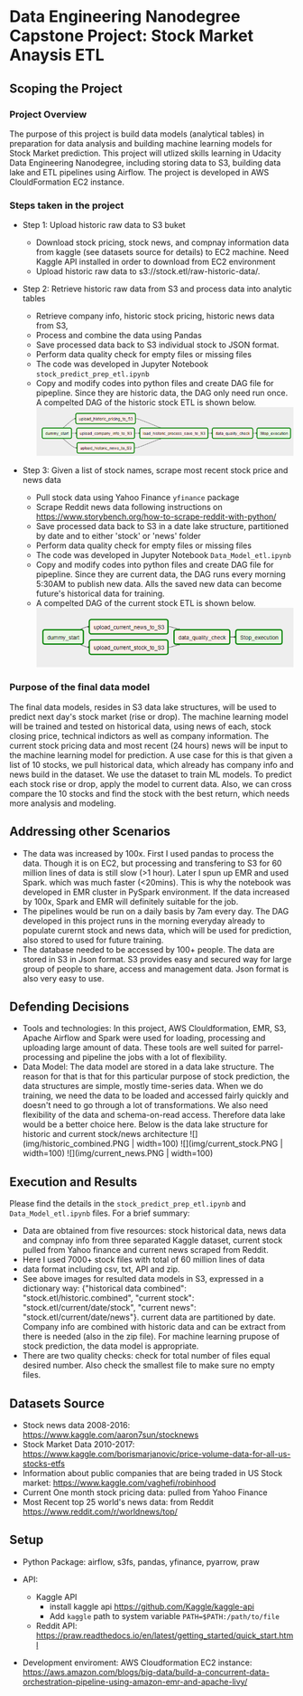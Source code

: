 # Data Engineering Nanodegree Capstone Project: Stock Market Anaysis ETL
## Scoping the Project
### Project Overview
The purpose of this project is build data models (analytical tables) in preparation for data analysis and building machine learning models for Stock Market prediction. This project will utlized skills learning in Udacity Data Engineering Nanodegree, including storing data to S3, building data lake and ETL pipelines using Airflow. The project is developed in AWS ClouldFormation EC2 instance. 

### Steps taken in the project
* Step 1: Upload historic raw data to S3 buket
    * Download stock pricing, stock news, and compnay information data from kaggle (see datasets source for details) to EC2 machine. Need Kaggle API installed in order to download from EC2 environment
   * Upload historic raw data to s3://stock.etl/raw-historic-data/.

* Step 2: Retrieve historic raw data from S3 and process data into analytic tables 
     * Retrieve company info, historic stock pricing, historic news data from S3, 
     * Process and combine the data using Pandas
     * Save processed data back to S3 individual stock to JSON format. 
     * Perform data quality check for empty files or missing files
     * The code was developed in Jupyter Notebook `stock_predict_prep_etl.ipynb`
     * Copy and modify codes into python files and create DAG file for pipepline. Since they are historic data, the DAG only need run once. A compelted DAG of the historic stock ETL is shown below. 
     ![](img/stock_historic_etl_dag.PNG)
 
 * Step 3: Given a list of stock names, scrape most recent stock price and news data
    * Pull stock data using Yahoo Finance `yfinance` package
    * Scrape Reddit news data following instructions on https://www.storybench.org/how-to-scrape-reddit-with-python/
    * Save processed data back to S3 in a date lake structure, partitioned by date and to either 'stock' or 'news' folder
    * Perform data quality check for empty files or missing files 
    * The code was developed in Jupyter Notebook `Data_Model_etl.ipynb`
    * Copy and modify codes into python files and create DAG file for pipepline. Since they are current data, the DAG runs every morning 5:30AM to publish new data. Alls the saved new data can become future's historical data for training.
    * A compelted DAG of the current stock ETL is shown below. 
     ![](img/stock_current_etl_dag.PNG)

### Purpose of the final data model
The final data models, resides in S3 data lake structures, will be used to predict next day's stock market (rise or drop). The machine learning model will be trained and tested on historical data, using news of each, stock closing price, technical indictors as well as company information. The current stock pricing data and most recent (24 hours) news will be input to the machine learning model for prediction. A use case for this is that given a list of 10 stocks, we pull historical data, which already has company info and news build in the dataset. We use the dataset to train ML models. To predict each stock rise or drop, apply the model to current data. Also, we can cross compare the 10 stocks and find the stock with the best return, which needs more analysis and modeling.   


## Addressing other Scenarios
* The data was increased by 100x. First I used pandas to process the data. Though it is on EC2, but processing and transfering to S3 for 
60 million lines of data is still slow (>1 hour). Later I spun up EMR and used Spark. which was much faster (<20mins). This is why the notebook was developed in EMR cluster in PySpark environment. If the data increased by 100x, Spark and EMR will definitely suitable for the job.
* The pipelines would be run on a daily basis by 7am every day. The DAG developed in this project runs in the morning everyday already to populate curernt stock and news data, which will be used for prediction, also stored to used for future training.
* The database needed to be accessed by 100+ people. The data are stored in S3 in Json format. S3 provides easy and secured way for large group of people to share, access and management data. Json format is also very easy to use. 

## Defending Decisions
* Tools and technologies: In this project, AWS Clouldformation, EMR, S3, Apache Airflow and Spark were used for loading, processing and uploading large amount of data. These tools are well suited for parrel-processing and pipeline the jobs with a lot of flexibility. 
* Data Model: The data model are stored in a data lake structure. The reason for that is that for this particular purpose of stock prediction, the data structures are simple, mostly time-series data. When we do training, we need the data to be loaded and accessed fairly quickly and doesn't need to go through a lot of transformations. We also need flexibility of the data and schema-on-read access. Therefore data lake would be a better choice here. 
Below is the data lake structure for historic and current stock/news architecture
![](img/historic_combined.PNG | width=100)
![](img/current_stock.PNG | width=100)
![](img/current_news.PNG | width=100)

## Execution and Results
Please find the details in the `stock_predict_prep_etl.ipynb` and `Data_Model_etl.ipynb` files. For a brief summary:
- Data are obtained from five resources: stock historical data, news data and compnay info from three separated Kaggle dataset, current stock pulled from Yahoo finance and current news scraped from Reddit. 
- Here I used 7000+ stock files with total of 60 million lines of data
- data format including csv, txt, API and zip. 
- See above images for resulted data models in S3, expressed in a dictionary way: {"historical data combined": "stock.etl/historic.combined", "current stock": "stock.etl/current/date/stock",  "current news": "stock.etl/current/date/news"}. current data are partitioned by date. Company info are combined with historic data and can be extract from there is needed (also in the zip file). For machine learning prupose of stock prediction, the data model is appropriate.
- There are two quality checks: check for total number of files equal desired number. Also check the smallest file to make sure no empty files.

## Datasets Source
- Stock news data 2008-2016: https://www.kaggle.com/aaron7sun/stocknews
- Stock Market Data 2010-2017: https://www.kaggle.com/borismarjanovic/price-volume-data-for-all-us-stocks-etfs
- Information about public companies that are being traded in US Stock market: https://www.kaggle.com/vaghefi/robinhood
- Current One month stock pricing data: pulled from Yahoo Finance
- Most Recent top 25 world's news data: from Reddit https://www.reddit.com/r/worldnews/top/

## Setup
- Python Package: airflow, s3fs, pandas, yfinance, pyarrow, praw
- API: 
   * Kaggle API 
      - install kaggle api https://github.com/Kaggle/kaggle-api
      - Add `kaggle` path to system variable `PATH=$PATH:/path/to/file`
   * Reddit API: https://praw.readthedocs.io/en/latest/getting_started/quick_start.html

 - Development enviroment: AWS Cloudformation EC2 instance: https://aws.amazon.com/blogs/big-data/build-a-concurrent-data-orchestration-pipeline-using-amazon-emr-and-apache-livy/
   

